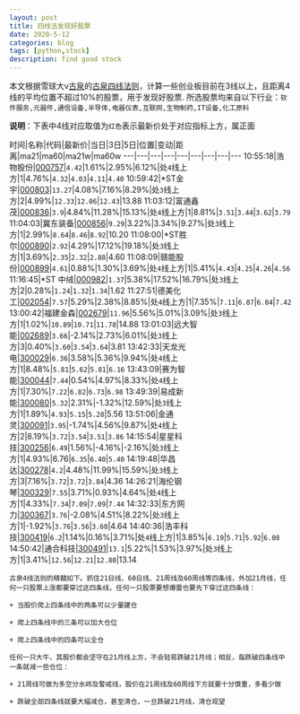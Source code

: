 ```yaml
---
layout: post
title: 四线法发现好股票
date: 2020-5-12
categories: blog
tags: [python,stock]
description: find good stock
---
```



本文根据雪球大v[古泉](https://xueqiu.com/u/7148646888)的[古泉四线法则](https://xueqiu.com/7148646888/130498192)，计算一些创业板目前在3线以上，且距离4线的平均位置不超过10%的股票，用于发现好股票.
所选股票均来自以下行业：`软件服务,元器件,通信设备,半导体,电器仪表,互联网,生物制药,IT设备,化工原料`

**说明**：下表中4线对应取值为`红色`表示最新价处于对应指标上方，属正面


时间|名称|代码|最新价|当日|3日|5日|位置|变动|距离|ma21|ma60|ma21w|ma60w
---|---|---|---|---|---|---|---|---
10:55:18|浩物股份|[000757](https://xueqiu.com/S/SZ000757)|`4.42`|1.61%|2.95%|6.12%|处`4`线上方|1|4.76%|`4.32`|`4.03`|`4.11`|`4.40`
10:59:42|*ST金宇|[000803](https://xueqiu.com/S/SZ000803)|`13.27`|4.08%|7.16%|8.29%|处`3`线上方|2|4.99%|`12.33`|`12.06`|`12.43`|13.88
11:03:12|富通鑫茂|[000836](https://xueqiu.com/S/SZ000836)|`3.9`|4.84%|11.28%|15.13%|处`4`线上方|1|8.81%|`3.51`|`3.44`|`3.62`|`3.79`
11:04:03|冀东装备|[000856](https://xueqiu.com/S/SZ000856)|`9.29`|3.22%|3.34%|9.27%|处`3`线上方|1|2.99%|`8.64`|`8.46`|`8.92`|10.20
11:08:00|*ST胜尔|[000890](https://xueqiu.com/S/SZ000890)|`2.92`|4.29%|17.12%|19.18%|处`3`线上方|1|3.69%|`2.35`|`2.32`|`2.88`|4.60
11:08:09|赣能股份|[000899](https://xueqiu.com/S/SZ000899)|`4.61`|0.88%|1.30%|3.69%|处`4`线上方|1|5.41%|`4.43`|`4.25`|`4.26`|`4.56`
11:16:45|*ST 中绒|[000982](https://xueqiu.com/S/SZ000982)|`1.37`|5.38%|17.52%|16.79%|处`3`线上方|2|0.28%|`1.24`|`1.32`|`1.34`|1.62
11:27:51|德美化工|[002054](https://xueqiu.com/S/SZ002054)|`7.57`|5.29%|2.38%|8.85%|处`4`线上方|1|7.35%|`7.11`|`6.87`|`6.84`|`7.42`
13:00:42|福建金森|[002679](https://xueqiu.com/S/SZ002679)|`11.96`|5.56%|5.01%|3.09%|处`3`线上方|1|1.02%|`10.89`|`10.71`|`11.78`|14.88
13:01:03|远大智能|[002689](https://xueqiu.com/S/SZ002689)|`3.66`|-2.14%|2.73%|6.01%|处`3`线上方|3|0.40%|`3.60`|`3.54`|`3.64`|3.81
13:42:33|天龙光电|[300029](https://xueqiu.com/S/SZ300029)|`6.36`|3.58%|5.36%|9.94%|处`4`线上方|1|8.48%|`5.81`|`5.62`|`5.81`|`6.16`
13:43:09|赛为智能|[300044](https://xueqiu.com/S/SZ300044)|`7.44`|0.54%|4.97%|8.33%|处`4`线上方|1|7.30%|`7.22`|`6.82`|`6.73`|`6.98`
13:49:39|易成新能|[300080](https://xueqiu.com/S/SZ300080)|`5.32`|2.31%|-1.32%|12.59%|处`3`线上方|1|1.89%|`4.93`|`5.15`|`5.28`|5.56
13:51:06|金通灵|[300091](https://xueqiu.com/S/SZ300091)|`3.95`|-1.74%|4.56%|9.87%|处`4`线上方|2|8.19%|`3.72`|`3.54`|`3.51`|`3.86`
14:15:54|星星科技|[300256](https://xueqiu.com/S/SZ300256)|`6.49`|1.56%|-4.16%|-2.16%|处`3`线上方|1|4.93%|6.76|`6.35`|`6.40`|`5.40`
14:19:48|华昌达|[300278](https://xueqiu.com/S/SZ300278)|`4.2`|4.48%|11.99%|15.59%|处`3`线上方|3|7.16%|`3.72`|`3.72`|`3.84`|4.36
14:26:21|海伦钢琴|[300329](https://xueqiu.com/S/SZ300329)|`7.55`|3.71%|0.93%|4.64%|处`4`线上方|1|4.33%|`7.34`|`7.09`|`7.09`|`7.44`
14:32:33|东方网力|[300367](https://xueqiu.com/S/SZ300367)|`3.76`|-2.08%|4.51%|8.22%|处`3`线上方|1|-1.92%|`3.76`|`3.56`|`3.60`|4.64
14:40:36|浩丰科技|[300419](https://xueqiu.com/S/SZ300419)|`6.2`|1.14%|0.16%|3.71%|处`4`线上方|1|3.85%|`6.19`|`5.71`|`5.92`|`6.08`
14:50:42|通合科技|[300491](https://xueqiu.com/S/SZ300491)|`13.1`|5.22%|1.53%|3.97%|处`3`线上方|1|3.41%|`12.56`|`12.21`|`12.80`|13.14

```
古泉4线法则的精髓如下。抓住21日线、60日线、21周线及60周线等四条线，外加21月线，任何一只股票上涨都要穿过这四条线，任何一只股票要想爆雷也要先下穿过这四条线：

+ 当股价爬上四条线中的两条可以少量建仓

+ 爬上四条线中的三条可以加大仓位

+ 爬上四条线中的四条可以全仓

任何一只大牛，其股价都会坚守在21月线上方，不会轻易跌破21月线；相反，每跌破四条线中一条就减一些仓位：

+ 21周线可做为多空分水岭及警戒线，股价在21周线及60周线下方就要十分慎重，多看少做

+ 跌破全部四条线就要大幅减仓，甚至清仓，一旦跌破21月线，清仓观望
```